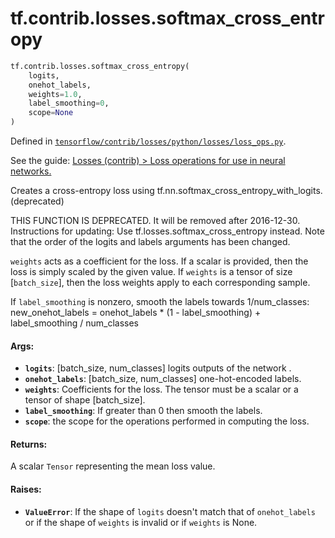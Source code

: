 <div itemscope itemtype="http://developers.google.com/ReferenceObject">
<meta itemprop="name" content="tf.contrib.losses.softmax_cross_entropy" />
<meta itemprop="path" content="Stable" />
</div>

# tf.contrib.losses.softmax_cross_entropy

``` python
tf.contrib.losses.softmax_cross_entropy(
    logits,
    onehot_labels,
    weights=1.0,
    label_smoothing=0,
    scope=None
)
```



Defined in [`tensorflow/contrib/losses/python/losses/loss_ops.py`](https://www.tensorflow.org/code/tensorflow/contrib/losses/python/losses/loss_ops.py).

See the guide: [Losses (contrib) > Loss operations for use in neural networks.](../../../../../api_guides/python/contrib.losses.md#Loss_operations_for_use_in_neural_networks_)

Creates a cross-entropy loss using tf.nn.softmax_cross_entropy_with_logits. (deprecated)

THIS FUNCTION IS DEPRECATED. It will be removed after 2016-12-30.
Instructions for updating:
Use tf.losses.softmax_cross_entropy instead. Note that the order of the logits and labels arguments has been changed.

`weights` acts as a coefficient for the loss. If a scalar is provided,
then the loss is simply scaled by the given value. If `weights` is a
tensor of size [`batch_size`], then the loss weights apply to each
corresponding sample.

If `label_smoothing` is nonzero, smooth the labels towards 1/num_classes:
    new_onehot_labels = onehot_labels * (1 - label_smoothing)
                        + label_smoothing / num_classes

#### Args:

* <b>`logits`</b>: [batch_size, num_classes] logits outputs of the network .
* <b>`onehot_labels`</b>: [batch_size, num_classes] one-hot-encoded labels.
* <b>`weights`</b>: Coefficients for the loss. The tensor must be a scalar or a tensor
    of shape [batch_size].
* <b>`label_smoothing`</b>: If greater than 0 then smooth the labels.
* <b>`scope`</b>: the scope for the operations performed in computing the loss.


#### Returns:

A scalar `Tensor` representing the mean loss value.


#### Raises:

* <b>`ValueError`</b>: If the shape of `logits` doesn't match that of `onehot_labels`
    or if the shape of `weights` is invalid or if `weights` is None.
